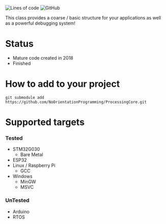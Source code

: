 
![Lines of code](https://img.shields.io/tokei/lines/github/NoOrientationProgramming/ProcessingCore?style=plastic&type=Cpp)
![GitHub](https://img.shields.io/github/license/NoOrientationProgramming/ProcessingCore?style=plastic)

This class provides a coarse / basic structure for your applications
as well as a powerful debugging system!

# Status

- Mature code created in 2018
- Finished

# How to add to your project

`git submodule add https://github.com/NoOrientationProgramming/ProcessingCore.git`

# Supported targets

### Tested

- STM32G030
  - Bare Metal
- ESP32
- Linux / Raspberry Pi
  - GCC
- Windows
  - MinGW
  - MSVC

### UnTested

- Arduino
- RTOS
